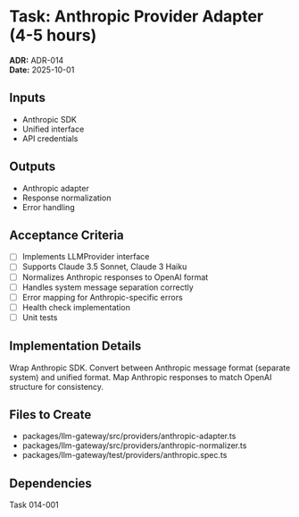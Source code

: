 # Task: Anthropic Provider Adapter (4-5 hours)
**ADR:** ADR-014  
**Date:** 2025-10-01

## Inputs
- Anthropic SDK
- Unified interface
- API credentials

## Outputs
- Anthropic adapter
- Response normalization
- Error handling

## Acceptance Criteria
- [ ] Implements LLMProvider interface
- [ ] Supports Claude 3.5 Sonnet, Claude 3 Haiku
- [ ] Normalizes Anthropic responses to OpenAI format
- [ ] Handles system message separation correctly
- [ ] Error mapping for Anthropic-specific errors
- [ ] Health check implementation
- [ ] Unit tests

## Implementation Details
Wrap Anthropic SDK. Convert between Anthropic message format (separate system) and unified format. Map Anthropic responses to match OpenAI structure for consistency.

## Files to Create
- packages/llm-gateway/src/providers/anthropic-adapter.ts
- packages/llm-gateway/src/providers/anthropic-normalizer.ts
- packages/llm-gateway/test/providers/anthropic.spec.ts

## Dependencies
Task 014-001